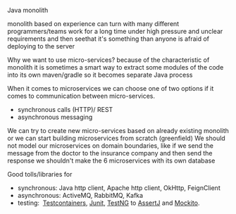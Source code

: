 
Java monolith 

monolith based on experience can turn with many different programmers/teams work for a long time under high pressure and unclear requirements and then seethat it's something than anyone is afraid of deploying to the server

Why we want to use micro-services?
because of the characteristic of monolith it is sometimes a smart way to extract some modules of the code into its own maven/gradle so it becomes separate Java process

When it comes to microservices we can choose one of two options if it comes to communication between micro-services.
- synchronous calls (HTTP)/ REST
- asynchronous messaging

We can try to create new micro-services based on already existing monolith or we can start building microservices from scratch (greenfield)
We should not model our microservices on domain boundaries, like if we send the message from the doctor to the insurance company and then send the response we shouldn't make the 6 microservices with its own database 

Good tolls/libraries for 
- synchronous: Java http client, Apache http client, OkHttp, FeignClient
- asynchronous: ActiveMQ, RabbitMQ, Kafka
- testing:  [Testcontainers](https://www.testcontainers.org/),  [Junit](https://junit.org/junit5/), [TestNG](https://testng.org/doc/) to [AssertJ](https://joel-costigliola.github.io/assertj/) and [Mockito](https://site.mockito.org/).

